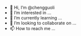 - 👋 Hi, I’m @chengguoli
- 👀 I’m interested in ...
- 🌱 I’m currently learning ...
- 💞️ I’m looking to collaborate on ...
- 📫 How to reach me ...

<!---
chengguoli/chengguoli is a ✨ special ✨ repository because its `README.md` (this file) appears on your GitHub profile.
You can click the Preview link to take a look at your changes.
--->
